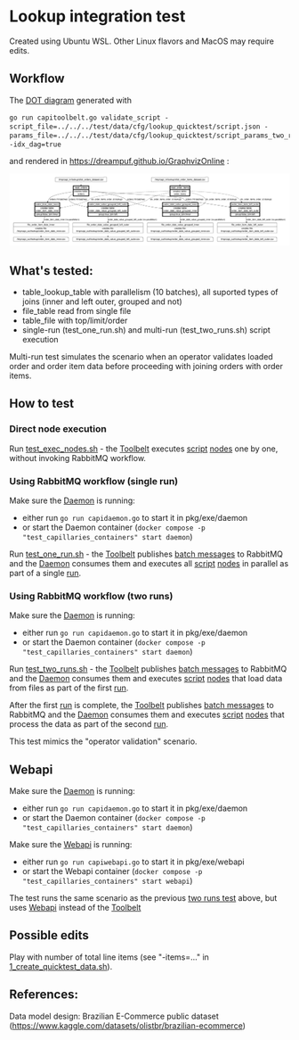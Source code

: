 # Lookup integration test

Created using Ubuntu WSL. Other Linux flavors and MacOS may require edits.

## Workflow

The [DOT diagram](../../../doc/glossary.md#dot-diagrams) generated with
```
go run capitoolbelt.go validate_script -script_file=../../../test/data/cfg/lookup_quicktest/script.json -params_file=../../../test/data/cfg/lookup_quicktest/script_params_two_runs.json -idx_dag=true
```
and rendered in https://dreampuf.github.io/GraphvizOnline :

![drawing](../../../doc/dot-lookup.svg)

## What's tested:

- table_lookup_table with parallelism (10 batches), all suported types of joins (inner and left outer, grouped and not)
- file_table read from single file
- table_file with top/limit/order
- single-run (test_one_run.sh) and multi-run (test_two_runs.sh) script execution

Multi-run test simulates the scenario when an operator validates loaded order and order item data before proceeding with joining orders with order items.

## How to test

### Direct node execution

Run [test_exec_nodes.sh](test_exec_nodes.sh)  - the [Toolbelt](../../../doc/glossary.md#toolbelt) executes [script](../../data/cfg/lookup_quicktest/script.json) [nodes](../../../doc/glossary.md#script-node) one by one, without invoking RabbitMQ workflow.

### Using RabbitMQ workflow (single run)

Make sure the [Daemon](../../../doc/glossary.md#daemon) is running:
- either run `go run capidaemon.go` to start it in pkg/exe/daemon
- or start the Daemon container (`docker compose -p "test_capillaries_containers" start daemon`)

Run [test_one_run.sh](test_one_run.sh) - the [Toolbelt](../../../doc/glossary.md#toolbelt) publishes [batch messages](../../../doc/glossary.md#data-batch) to RabbitMQ and the [Daemon](../../../doc/glossary.md#daemon) consumes them and executes all [script](../../data/cfg/lookup_quicktest/script.json) [nodes](../../../doc/glossary.md#script-node) in parallel as part of a single [run](../../../doc/glossary.md#run).

### Using RabbitMQ workflow (two runs)

Make sure the [Daemon](../../../doc/glossary.md#daemon) is running:
- either run `go run capidaemon.go` to start it in pkg/exe/daemon
- or start the Daemon container (`docker compose -p "test_capillaries_containers" start daemon`)

Run [test_two_runs.sh](test_two_runs.sh) - the [Toolbelt](../../../doc/glossary.md#toolbelt) publishes [batch messages](../../../doc/glossary.md#data-batch) to RabbitMQ and the [Daemon](../../../doc/glossary.md#daemon) consumes them and executes [script](../../data/cfg/lookup_quicktest/script.json) [nodes](../../../doc/glossary.md#script-node) that load data from files as part of the first [run](../../../doc/glossary.md#run).

After the first [run](../../../doc/glossary.md#run) is complete, the [Toolbelt](../../../doc/glossary.md#toolbelt) publishes [batch messages](../../../doc/glossary.md#data-batch) to RabbitMQ and the [Daemon](../../../doc/glossary.md#daemon) consumes them and executes [script](../../data/cfg/lookup_quicktest/script.json) [nodes](../../../doc/glossary.md#script-node) that process the data as part of the second [run](../../../doc/glossary.md#run).

This test mimics the "operator validation" scenario.

## Webapi

Make sure the [Daemon](../../../doc/glossary.md#daemon) is running:
- either run `go run capidaemon.go` to start it in pkg/exe/daemon
- or start the Daemon container (`docker compose -p "test_capillaries_containers" start daemon`)

Make sure the [Webapi](../../../doc/glossary.md#webapi) is running:
- either run `go run capiwebapi.go` to start it in pkg/exe/webapi
- or start the Webapi container (`docker compose -p "test_capillaries_containers" start webapi`)

The test runs the same scenario as the previous [two runs test](#using-rabbitmq-workflow-two-runs) above, but uses [Webapi](../../../doc/glossary.md#webapi) instead of the [Toolbelt](../../../doc/glossary.md#toolbelt)

## Possible edits

Play with number of total line items (see "-items=..." in [1_create_quicktest_data.sh](1_create_quicktest_data.sh)).
  
## References:

Data model design: Brazilian E-Commerce public dataset (https://www.kaggle.com/datasets/olistbr/brazilian-ecommerce)